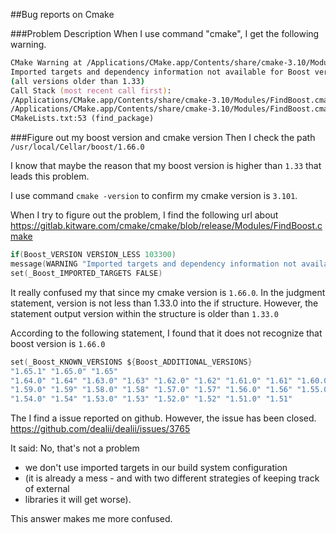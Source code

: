 ##Bug reports on Cmake


###Problem Description
When I use command "cmake", I get the following warning.
```zsh
CMake Warning at /Applications/CMake.app/Contents/share/cmake-3.10/Modules/FindBoost.cmake:5
Imported targets and dependency information not available for Boost version
(all versions older than 1.33)
Call Stack (most recent call first):
/Applications/CMake.app/Contents/share/cmake-3.10/Modules/FindBoost.cmake:907 (_Boost_COMPONENT_DEPENDENCIES)
/Applications/CMake.app/Contents/share/cmake-3.10/Modules/FindBoost.cmake:1542 (_Boost_MISSING_DEPENDENCIES)
CMakeLists.txt:53 (find_package)
```

###Figure out my boost version and cmake version
Then I check the path  `/usr/local/Cellar/boost/1.66.0`

I know that maybe the reason that my boost version is higher than `1.33` that leads this problem.

I use command `cmake -version` to confirm my cmake version is `3.101`.

When I try to figure out the problem, I find the following url about
https://gitlab.kitware.com/cmake/cmake/blob/release/Modules/FindBoost.cmake
```c
if(Boost_VERSION VERSION_LESS 103300)
message(WARNING "Imported targets and dependency information not available for Boost version ${Boost_VERSION} (all versions older than 1.33)")
set(_Boost_IMPORTED_TARGETS FALSE)
```
It really confused my that since my cmake version is `1.66.0`. In the judgment statement, version is not less than 1.33.0
into the if structure. However, the statement output version within the structure is older than `1.33.0`



According to the following statement, I found that it does not recognize that boost version is `1.66.0`
```c
set(_Boost_KNOWN_VERSIONS ${Boost_ADDITIONAL_VERSIONS}
"1.65.1" "1.65.0" "1.65"
"1.64.0" "1.64" "1.63.0" "1.63" "1.62.0" "1.62" "1.61.0" "1.61" "1.60.0" "1.60"
"1.59.0" "1.59" "1.58.0" "1.58" "1.57.0" "1.57" "1.56.0" "1.56" "1.55.0" "1.55"
"1.54.0" "1.54" "1.53.0" "1.53" "1.52.0" "1.52" "1.51.0" "1.51"
```


The I find a issue reported on github. However, the issue has been closed.
https://github.com/dealii/dealii/issues/3765

It said:
No, that's not a problem
- we don't use imported targets in our build system configuration
- (it is already a mess - and with two different strategies of keeping track of external
- libraries it will get worse).

This answer makes me more confused.

